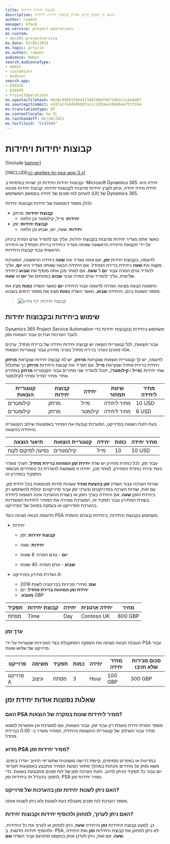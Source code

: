 ```yaml
---
title: קבוצות יחידות ויחידות
description: נושא זה מספק מידע אודות קבוצות יחידות ויחידות.
author: rumant
manager: kfend
ms.service: project-operations
ms.custom:
- dyn365-projectservice
ms.date: 03/05/2019
ms.topic: article
ms.author: rumant
audience: Admin
search.audienceType:
- admin
- customizer
- enduser
search.app:
- D365CE
- D365PS
- ProjectOperations
ms.openlocfilehash: 6620c99563394d1f3881d6bfdb72d01c1c4e8d6f
ms.sourcegitcommit: 418fa1fe9d605b8faccc2d5dee1b04b4e753f194
ms.translationtype: HT
ms.contentlocale: he-IL
ms.lasthandoff: 02/10/2021
ms.locfileid: "5145584"
---
```

# <a name="unit-groups-and-units"></a>קבוצות יחידות ויחידות

[!include [banner](../includes/psa-now-project-operations.md)]

[!INCLUDE[cc-applies-to-psa-app-3.x](../includes/cc-applies-to-psa-app-3x.md)]

קבוצות יחידות ויחידות הן ישויות בסיסיות ב- Microsoft Dynamics 365. יחידה היא יחידת מידה יחידה, וניתן לקבץ יחידות מרובות לקבוצות יחידות. קבוצת יחידות מכונה לעתים לוח זמנים של יחידה בממשק המשתמש (UI) של Dynamics 365. 

להלן מספר דוגמאות של יחידות וקבוצות יחידות:
 
- **קבוצת יחידות**: מרחק 
    - **יחידות**: מייל, קילומטר וכן הלאה.
- **קבוצת יחידות**: זמן
    - **יחידות**: שעה, יום, שבוע וכן הלאה. 

כאשר אתה מגדיר יחידות מרובות בקבוצת יחידות, עליך גם להגדיר גורם המרה ביניהן על-ידי הקצאת היחידה הראשונה שאתה מגדיר כיחידת ברירת המחדל או היחידה הראשית עבור קבוצת היחידות. 

לדוגמה, בקבוצת יחידות **זמן**, אם אתה מגדיר את **שעה** כיחידה הראשונה, המערכת מקצה את **שעה** כיחידת ברירת המחדל. אם היחידה הבאה שאתה מגדיר היא **יום**, עליך להגדיר גורם המרה עבור **יום** ל **שעה**. אם לאחר מכן אתה מוסיף את **שבוע** כיחידה שלישית, עליך להגדיר גורם המרה עבור **שבוע** במונחים של **יום** או **שעה**. 

התמונה הבאה מציגה הגדרה לדוגמה עבור היחידה **יום** כאשר השדה **כמות** מציג את מספר השעות ביום, והיחידה **שבוע**, כאשר השדה **כמות** מציג את מספר הימים בשבוע.

> ![קבוצת יחידות: דף מידע](media/advanced-2.png)

## <a name="using-units-and-unit-groups"></a>שימוש ביחידות ובקבוצות יחידות

Dynamics 365 Project Service Automation משתמש ביחידות ובקבוצות יחידות כדי לעבד הערכות וערכים עבור הוצאות וזמן. 

עבור הוצאות, לכל קטגוריית הוצאה יש קבוצת יחידות ויחידה של ברירת מחדל. ערכים אלה מוזנים כערכי ברירת מחדל בערכי מחירון עבור קטגוריות הוצאות. 

לדוגמה, יש לך קטגוריית הוצאות שנקראת **מרחק**. יש לה קבוצת יחידות שנקראת **מרחק** ויחידת ברירת מחדל שנקראת **מייל**. אם תגדיר את קבוצת היחידות **מרחק** כך שתכלול שתי יחידות (**מייל** ו **קילומטר**), תוכל להגדיר שני מחירים עבור הקטגוריה **מרחק** במחירון אחד: מחיר למייל ומחיר לקילומטר.

| קטגוריית הוצאות  | קבוצת יחידות  | יחידה      | שיטת תמחור  | מחיר ליחידה  |
|-------------------|---------------|-----------|-------------------|-------------------|
| קילומטרים           | מרחק      | מייל      | מחיר ליחידה    | 10‎ USD            |
| קילומטרים           | מרחק      | קילומטר | מחיר ליחידה    |  6‎ USD            |

בעת הזנת הוצאה בפרוייקט, המערכת קובעת את המחיר באמצעות שילוב הקטגוריה והיחידה בהוצאה. 

| תיאור הוצאה        | קטגוריית הוצאות  | יחידה  | כמות  | מחיר יחידה   |
|----------------------------|---------------------|-------|-----------|----------------|
| נסיעה למיקום לקוח | קילומטרים             | מייל  | 10        | 10‎ USD         |

עבור זמן, לכל כותרת מחירון יש שדה **יחידת זמן המהווה ברירת מחדל**. הערך מוגדר בעת יצירת כותרת המחירון. לאחר מכן, יחידה זו משמשת להגדרת כל המחירים מבוססי התפקיד במחירון זה.

שורות הערכה עבור השדה **זמן בהצעת מחיר** עשויות להיות מבוטאות בכל יחידת זמן. עם זאת, שורות הערכה בפרוייקטים ובערכי זמן עבור פרוייקטים יכולות להשתמש רק ביחידת הזמן **שעה**. אם היחידה בערך הזמן או בשורת ההערכה אינה תואמת ליחידה בשורת המחירון עבור תפקיד זה, המערכת ממירה את המחיר ליחידות המוגדרות בהערכת הפרוייקט או בעסקה בפועל של הפרוייקט.

הדוגמה הבאה מציגה כיצד PSA משתמש בקבוצת היחידות, ביחידות ובגורם ההמרה.
- יחידות

   - **קבוצת יחידות**: זמן 
   - **יחידות**: שעה 
    
    - **יום** - גורם המרה: 8 שעות       
    - **שבוע** - גורם המרה: 40 שעות  
        
- הגדרת מחירון בפרוייקט A:

    - **שם**: מחירי מכירות בבריטניה לשנת 2016 
    - **יחידת זמן המהווה ברירת מחדל**: יום 
    - **מטבע**:‏ GBP

| תפקיד      | קבוצת יחידות | יחידה | יחידה ארגונית | מחיר   |
|-----------|------------|------|---------------------|---------|
| מפתח | Time       | Day  | Contoso UK          | 80‎0 GBP |

### <a name="time-entry"></a>ערך זמן

הטבלה הבאה מציגה את העסקה המתקבלת בצד המכירות שנוצרות על-ידי PSA עבור פרוייקט של שלוש שעות.


| פרוייקט   | משימה    | תפקיד      | כמות | יחידה  | מחיר יחידה | סכום מכירות שלא חויבו |
|-----------|---------|-----------|----------|-------|------------|-----------------------|
| פרוייקט A | עיצוב  | מפתח | 3        | Hour  | 10‎0 GBP    | 300‎ GBP               |

## <a name="time-unit-faq"></a>שאלות נפוצות אודות יחידת זמן

### <a name="does-psa-convert-to-different-units-in-the-case-of-expenses"></a>האם PSA ממיר ליחידות שונות במקרה של הוצאות?
מספר המרת יחידה פועלת רק עבור זמן. עבור הוצאות, אם למערכת אין אפשרות למצוא מחיר עבור השילוב של קטגוריית ההוצאות והיחידה, המחיר מוגדר כ- 0.00 כברירת מחדל.

### <a name="why-does-psa-convert-time-units"></a>מדוע PSA ממיר יחידות זמן?
במדינות או באזורים מסוימים, קיימת דרישה משפטית שתעריפי החיוב יוגדרו בימים. משא ומתן על מחירים והנחות במהלך מחזור הצעת המחיר מתבצע באמצעות תעריפי יום עבור כל תפקיד הניתן לחיוב. הזנת הערכה וזמן של לוח זמנים מתבצעת בשעות. כדי לתמוך בהבדל זה ביחידות זמן, PSA ממיר יחידות זמן.

### <a name="can-time-units-be-changed-on-project-estimates"></a>האם ניתן לשנות יחידות זמן בהערכות של פרוייקט?
מספר הערכת לוח זמנים מוגבלת כעת לשעות ולא ניתן לשנות אותה.

### <a name="can-units-and-unit-groups-be-edited-deleted-and-added"></a>האם ניתן לערוך, למחוק ולהוסיף יחידות וקבוצות יחידות?
כן. למעט קבוצת היחידות **זמן** והיחידה **שעה**, ניתן למחוק או לערוך את כל היחידות, ולהוסיף יחידות חדשות. ב- PSA, לא ניתן למחוק את קבוצת היחידות **זמן** ואת היחידה **שעה**. עם זאת, ניתן לעדכן אותן בטקסט מתורגם עבור השדה **שם**.
